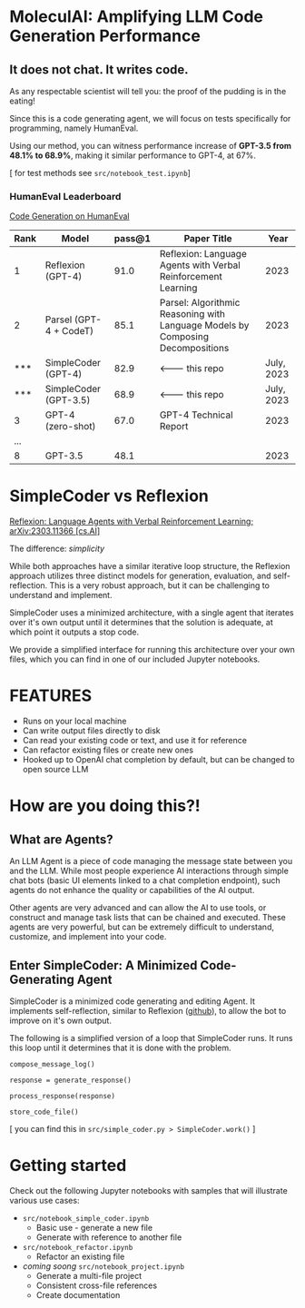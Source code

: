 # MoleculAI: Amplifying LLM Code Generation Performance

## It does not chat. It writes code.

As any respectable scientist will tell you: the proof of the pudding is in the eating!

Since this is a code generating agent, we will focus on tests specifically for programming, namely HumanEval.

Using our method, you can witness performance increase of **GPT-3.5 from 48.1% to 68.9%**, making it similar performance to GPT-4, at 67%. 

[ for test methods see `src/notebook_test.ipynb`]
### HumanEval Leaderboard
[Code Generation on HumanEval](https://paperswithcode.com/sota/code-generation-on-humaneval)

| Rank | Model                   | pass@1 | Paper Title                                                     | Year |
|------|-------------------------|-------|-----------------------------------------------------------------|------|
| 1    | Reflexion (GPT-4)       | 91.0  | Reflexion: Language Agents with Verbal Reinforcement Learning   | 2023 |
| 2    | Parsel (GPT-4 + CodeT) | 85.1  | Parsel: Algorithmic Reasoning with Language Models by Composing Decompositions | 2023 |
| ***   | SimpleCoder (GPT-4)    | 82.9 | <--- this repo  | July, 2023 |
| ***   | SimpleCoder (GPT-3.5)  | 68.9 | <--- this repo  | July, 2023 |
| 3    | GPT-4 (zero-shot)       | 67.0  | GPT-4 Technical Report                                          | 2023 |
| ... |
| 8    | GPT-3.5                  | 48.1  |  | 2023 |

# SimpleCoder vs Reflexion
[Reflexion: Language Agents with Verbal Reinforcement Learning; arXiv:2303.11366 [cs.AI]](https://arxiv.org/pdf/2303.11366v3.pdf)

The difference: *simplicity*

While both approaches have a similar iterative loop structure, the Reflexion approach utilizes three distinct models for generation, evaluation, and self-reflection. This is a very robust approach, but it can be challenging to understand and implement.

SimpleCoder uses a minimized architecture, with a single agent that iterates over it's own output until it determines that the solution is adequate, at which point it outputs a stop code.

We provide a simplified interface for running this architecture over your own files, which you can find in one of our included Jupyter notebooks.

# FEATURES
* Runs on your local machine
* Can write output files directly to disk
* Can read your existing code or text, and use it for reference
* Can refactor existing files or create new ones
* Hooked up to OpenAI chat completion by default, but can be changed to open source LLM

# How are you doing this?!
## What are Agents?

An LLM Agent is a piece of code managing the message state between you and the LLM. While most people experience AI interactions through simple chat bots (basic UI elements linked to a chat completion endpoint), such agents do not enhance the quality or capabilities of the AI output.

Other agents are very advanced and can allow the AI to use tools, or construct and manage task lists that can be chained and executed. These agents are very powerful, but can be extremely difficult to understand, customize, and implement into your code. 

## Enter SimpleCoder: A Minimized Code-Generating Agent

SimpleCoder is a minimized code generating and editing Agent. It implements self-reflection, similar to Reflexion ([github](https://github.com/noahshinn024/reflexion)), to allow the bot to improve on it's own output.


The following is a simplified version of a loop that SimpleCoder runs. It runs this loop until it determines that it is done with the problem.

```
compose_message_log()

response = generate_response()

process_response(response)

store_code_file()

```
[ you can find this in `src/simple_coder.py > SimpleCoder.work()` ]


# Getting started
Check out the following Jupyter notebooks with samples that will illustrate various use cases:
* `src/notebook_simple_coder.ipynb`
    * Basic use - generate a new file
    * Generate with reference to another file
* `src/notebook_refactor.ipynb`
    * Refactor an existing file
* *coming soong* `src/notebook_project.ipynb`
    * Generate a multi-file project
    * Consistent cross-file references
    * Create documentation